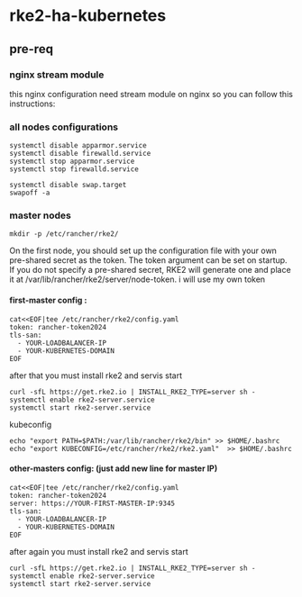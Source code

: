 # rke2-ha-kubernetes

## pre-req

### nginx stream module

this nginx configuration need stream module on nginx so you can follow this instructions:



### all nodes configurations

```
systemctl disable apparmor.service
systemctl disable firewalld.service
systemctl stop apparmor.service
systemctl stop firewalld.service

systemctl disable swap.target
swapoff -a
```

### master nodes

```
mkdir -p /etc/rancher/rke2/
```

On the first node, you should set up the configuration file with your own pre-shared secret as the token. The token argument can be set on startup.
If you do not specify a pre-shared secret, RKE2 will generate one and place it at /var/lib/rancher/rke2/server/node-token. i will use my own token

#### first-master config :

```
cat<<EOF|tee /etc/rancher/rke2/config.yaml
token: rancher-token2024
tls-san:
  - YOUR-LOADBALANCER-IP
  - YOUR-KUBERNETES-DOMAIN
EOF
```

after that you must install rke2 and servis start

```
curl -sfL https://get.rke2.io | INSTALL_RKE2_TYPE=server sh -
systemctl enable rke2-server.service
systemctl start rke2-server.service
```

kubeconfig 
```
echo "export PATH=$PATH:/var/lib/rancher/rke2/bin" >> $HOME/.bashrc
echo "export KUBECONFIG=/etc/rancher/rke2/rke2.yaml"  >> $HOME/.bashrc 
```

#### other-masters config: (just add new line for master IP)

```
cat<<EOF|tee /etc/rancher/rke2/config.yaml
token: rancher-token2024
server: https://YOUR-FIRST-MASTER-IP:9345
tls-san:
  - YOUR-LOADBALANCER-IP
  - YOUR-KUBERNETES-DOMAIN
EOF
```

after again you must install rke2 and servis start

```
curl -sfL https://get.rke2.io | INSTALL_RKE2_TYPE=server sh -
systemctl enable rke2-server.service
systemctl start rke2-server.service
```


